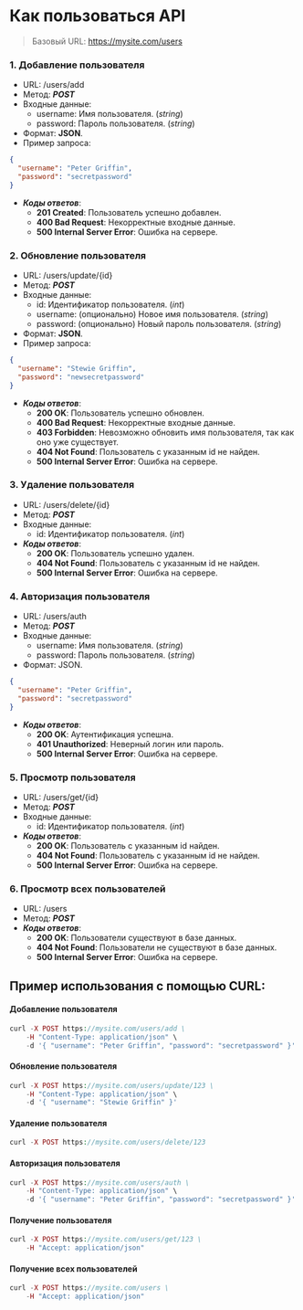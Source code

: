 Как пользоваться API
=

> Базовый URL: https://mysite.com/users

### 1. Добавление пользователя

* URL: /users/add
* Метод: ___POST___
* Входные данные:
    * username: Имя пользователя. (_string_)
    * password: Пароль пользователя. (_string_)
* Формат: __JSON__.
* Пример запроса:
```json
{
  "username": "Peter Griffin",
  "password": "secretpassword"
}
```

* ___Коды ответов___:
    * __201 Created__: Пользователь успешно добавлен.
    * __400 Bad Request__: Некорректные входные данные.
    * __500 Internal Server Error__: Ошибка на сервере.

### 2. Обновление пользователя

* URL: /users/update/{id}
* Метод: ___POST___
* Входные данные:
    * id: Идентификатор пользователя. (_int_)
    * username: (опционально) Новое имя пользователя. (_string_)
    * password: (опционально) Новый пароль пользователя. (_string_)
* Формат: __JSON__.
* Пример запроса:
```json
{
  "username": "Stewie Griffin",
  "password": "newsecretpassword"
}
```
* ___Коды ответов___:
    * __200 OK__: Пользователь успешно обновлен.
    * __400 Bad Request__: Некорректные входные данные.
    * __403 Forbidden__: Невозможно обновить имя пользователя, так как оно уже существует.
    * __404 Not Found__: Пользователь с указанным id не найден.
    * __500 Internal Server Error__: Ошибка на сервере.

### 3. Удаление пользователя

* URL: /users/delete/{id}
* Метод: ___POST___
* Входные данные: 
    * id: Идентификатор пользователя. (_int_)
* ___Коды ответов___:
    * __200 OK__: Пользователь успешно удален.
    * __404 Not Found__: Пользователь с указанным id не найден.
    * __500 Internal Server Error__: Ошибка на сервере.

### 4. Авторизация пользователя

* URL: /users/auth
* Метод: ___POST___
* Входные данные:
    * username: Имя пользователя. (_string_)
    * password: Пароль пользователя. (_string_)
* Формат: JSON.
```json
{
  "username": "Peter Griffin",
  "password": "secretpassword"
}
```
* ___Коды ответов___:
    * __200 OK__: Аутентификация успешна. 
    * __401 Unauthorized__: Неверный логин или пароль.
    * __500 Internal Server Error__: Ошибка на сервере.

### 5. Просмотр пользователя

* URL: /users/get/{id}
* Метод: ___POST___
* Входные данные:
    * id: Идентификатор пользователя. (_int_)
* ___Коды ответов___:
    * __200 OK__: Пользователь с указанным id найден. 
    * __404 Not Found__: Пользователь с указанным id не найден.
    * __500 Internal Server Error__: Ошибка на сервере.

### 6. Просмотр всех пользователей

* URL: /users
* Метод: ___POST___
* ___Коды ответов___:
    * __200 OK__: Пользователи существуют в базе данных. 
    * __404 Not Found__: Пользователи не существуют в базе данных.
    * __500 Internal Server Error__: Ошибка на сервере.


Пример использования с помощью __CURL__:
-

#### Добавление пользователя
```php
curl -X POST https://mysite.com/users/add \
    -H "Content-Type: application/json" \
    -d '{ "username": "Peter Griffin", "password": "secretpassword" }' 
```
#### Обновление пользователя
```php
curl -X POST https://mysite.com/users/update/123 \
    -H "Content-Type: application/json" \
    -d '{ "username": "Stewie Griffin" }' 
```
#### Удаление пользователя
```php
curl -X POST https://mysite.com/users/delete/123
```
#### Авторизация пользователя
```php
curl -X POST https://mysite.com/users/auth \
    -H "Content-Type: application/json" \
    -d '{ "username": "Peter Griffin", "password": "secretpassword" }'
```
#### Получение пользователя
```php
curl -X POST https://mysite.com/users/get/123 \
    -H "Accept: application/json" 
```
#### Получение всех пользователей
```php
curl -X POST https://mysite.com/users \
    -H "Accept: application/json"  
```